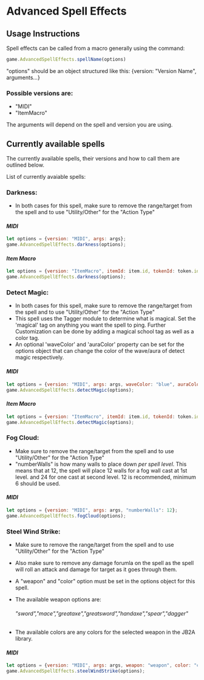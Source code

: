 # Advanced Spell Effects

## Usage Instructions
Spell effects can be called from a macro generally using the command: 
```javascript 
game.AdvancedSpellEffects.spellName(options)
```
"options" should be an object structured like this: 
{version: "Version Name", arguments...}
### Possible versions are: 
* "MIDI" 
* "ItemMacro"

The arguments will depend on the spell and version you are using.

## Currently available spells
The currently available spells, their versions and how to call them are outlined below.

List of currently avaiable spells: 

### Darkness:
- In both cases for this spell, make sure to remove the range/target from the spell and to use "Utility/Other" for the "Action Type"
#### *MIDI*
```javascript
let options = {version: "MIDI", args: args};
game.AdvancedSpellEffects.darkness(options);
```
#### *Item Macro*
```javascript
let options = {version: "ItemMacro", itemId: item.id, tokenId: token.id};
game.AdvancedSpellEffects.darkness(options);
```
### Detect Magic:
- In both cases for this spell, make sure to remove the range/target from the spell and to use "Utility/Other" for the "Action Type"
- This spell uses the Tagger module to determine what is magical. Set the 'magical' tag on anything you want the spell to ping. Further Customization can be done by adding a magical school tag as well as a color tag.
- An optional 'waveColor' and 'auraColor' property can be set for the options object that can change the color of the wave/aura of detect magic respectively.
#### *MIDI*
```javascript
let options = {version: "MIDI", args: args, waveColor: "blue", auraColor: "blue"};
game.AdvancedSpellEffects.detectMagic(options);
```
#### *Item Macro*
```javascript
let options = {version: "ItemMacro", itemId: item.id, tokenId: token.id, , color: 'blue'};
game.AdvancedSpellEffects.detectMagic(options);
```

### Fog Cloud:
- Make sure to remove the range/target from the spell and to use "Utility/Other" for the "Action Type"
- "numberWalls" is how many walls to place down *per spell level*. This means that at 12, the spell will place 12 walls for a fog wall cast at 1st level. and 24 for one cast at second level. 12 is recommended, minimum 6 should be used.
#### *MIDI*
```javascript
let options = {version: "MIDI", args: args, "numberWalls": 12};
game.AdvancedSpellEffects.fogCloud(options);
```

### Steel Wind Strike:
- Make sure to remove the range/target from the spell and to use "Utility/Other" for the "Action Type" 
- Also make sure to remove any damage forumla on the spell as the spell will roll an attack and damage for target as it goes through them. 

- A "weapon" and "color" option must be set in the options object for this spell. 
- The available weapon options are: 
    ######  "sword","mace","greataxe","greatsword","handaxe","spear","dagger"
- The available colors are any colors for the selected weapon in the JB2A library.
#### *MIDI*
```javascript
let options = {version: "MIDI", args: args, weapon: "weapon", color: "color"};
game.AdvancedSpellEffects.steelWindStrike(options);
```
